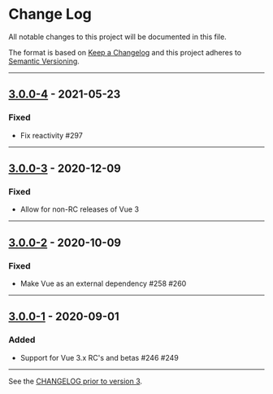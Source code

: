# Change Log
All notable changes to this project will be documented in this file.

The format is based on [Keep a Changelog](http://keepachangelog.com/) and this project adheres to [Semantic Versioning](http://semver.org/).

---

## [3.0.0-4](https://github.com/FortAwesome/vue-fontawesome/releases/tag/3.0.0-4) - 2021-05-23

### Fixed

* Fix reactivity #297

---

## [3.0.0-3](https://github.com/FortAwesome/vue-fontawesome/releases/tag/3.0.0-3) - 2020-12-09

### Fixed

* Allow for non-RC releases of Vue 3

---

## [3.0.0-2](https://github.com/FortAwesome/vue-fontawesome/releases/tag/3.0.0-2) - 2020-10-09

### Fixed

* Make Vue as an external dependency #258 #260

---

## [3.0.0-1](https://github.com/FortAwesome/vue-fontawesome/releases/tag/3.0.0-1) - 2020-09-01

### Added

* Support for Vue 3.x RC's and betas #246 #249

---

See the [CHANGELOG prior to version 3](https://github.com/FortAwesome/vue-fontawesome/blob/2.x/CHANGELOG.md).
